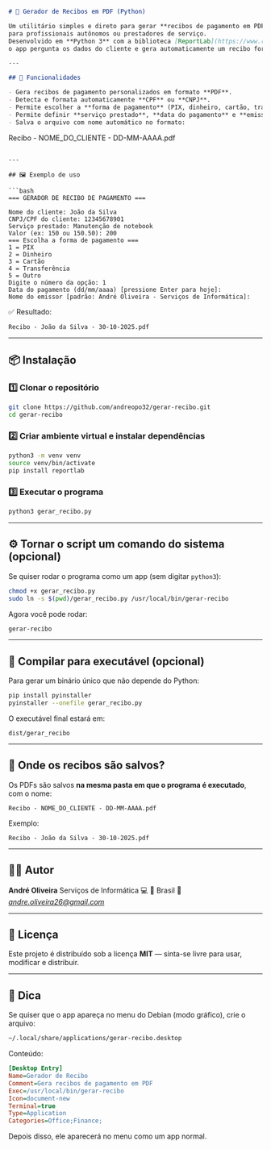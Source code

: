 ```markdown
# 💼 Gerador de Recibos em PDF (Python)

Um utilitário simples e direto para gerar **recibos de pagamento em PDF** — ideal 
para profissionais autônomos ou prestadores de serviço.  
Desenvolvido em **Python 3** com a biblioteca [ReportLab](https://www.reportlab.com/opensource/), 
o app pergunta os dados do cliente e gera automaticamente um recibo formatado e salvo em PDF.

---

## 🚀 Funcionalidades

- Gera recibos de pagamento personalizados em formato **PDF**.  
- Detecta e formata automaticamente **CPF** ou **CNPJ**.  
- Permite escolher a **forma de pagamento** (PIX, dinheiro, cartão, transferência, outro).  
- Permite definir **serviço prestado**, **data do pagamento** e **emissor**.  
- Salva o arquivo com nome automático no formato:
```

Recibo - NOME_DO_CLIENTE - DD-MM-AAAA.pdf

````

---

## 🖼️ Exemplo de uso

```bash
=== GERADOR DE RECIBO DE PAGAMENTO ===

Nome do cliente: João da Silva
CNPJ/CPF do cliente: 12345678901
Serviço prestado: Manutenção de notebook
Valor (ex: 150 ou 150.50): 200
=== Escolha a forma de pagamento ===
1 = PIX
2 = Dinheiro
3 = Cartão
4 = Transferência
5 = Outro
Digite o número da opção: 1
Data do pagamento (dd/mm/aaaa) [pressione Enter para hoje]: 
Nome do emissor [padrão: André Oliveira - Serviços de Informática]:
````

✅ Resultado:

```
Recibo - João da Silva - 30-10-2025.pdf
```

---

## 📦 Instalação

### 1️⃣ Clonar o repositório

```bash
git clone https://github.com/andreopo32/gerar-recibo.git
cd gerar-recibo
```

### 2️⃣ Criar ambiente virtual e instalar dependências

```bash
python3 -m venv venv
source venv/bin/activate
pip install reportlab
```

### 3️⃣ Executar o programa

```bash
python3 gerar_recibo.py
```

---

## ⚙️ Tornar o script um comando do sistema (opcional)

Se quiser rodar o programa como um app (sem digitar `python3`):

```bash
chmod +x gerar_recibo.py
sudo ln -s $(pwd)/gerar_recibo.py /usr/local/bin/gerar-recibo
```

Agora você pode rodar:

```bash
gerar-recibo
```

---

## 🧰 Compilar para executável (opcional)

Para gerar um binário único que não depende do Python:

```bash
pip install pyinstaller
pyinstaller --onefile gerar_recibo.py
```

O executável final estará em:

```
dist/gerar_recibo
```

---

## 📂 Onde os recibos são salvos?

Os PDFs são salvos **na mesma pasta em que o programa é executado**,
com o nome:

```
Recibo - NOME_DO_CLIENTE - DD-MM-AAAA.pdf
```

Exemplo:

```
Recibo - João da Silva - 30-10-2025.pdf
```

---

## 🧑‍💻 Autor

**André Oliveira**
Serviços de Informática 💻
📍 Brasil
📧 *andre.oliveira26@gmail.com*

---

## 🪪 Licença

Este projeto é distribuído sob a licença **MIT** — sinta-se livre para usar, modificar e distribuir.

---

## 🌟 Dica

Se quiser que o app apareça no menu do Debian (modo gráfico), crie o arquivo:

```bash
~/.local/share/applications/gerar-recibo.desktop
```

Conteúdo:

```ini
[Desktop Entry]
Name=Gerador de Recibo
Comment=Gera recibos de pagamento em PDF
Exec=/usr/local/bin/gerar-recibo
Icon=document-new
Terminal=true
Type=Application
Categories=Office;Finance;
```

Depois disso, ele aparecerá no menu como um app normal.
